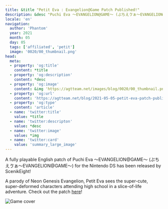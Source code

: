 ```yaml
---
title: &title "Petit Eva : Evangelion@Game Patch Published!"
description: &desc "Puchi Eva 〜EVANGELION@GAME〜 (ぷちえゔぁ〜EVANGELION@GAME〜) by ScenikEight"
locale: 'en'
navigation:
  author: 'Phantom'
  year: 2021
  month: 05
  day: 05
  tags: ['affiliated', 'petit']
  image: '0020/00_thumbnail.png'
head:
  meta:
  - property: 'og:title'
    content: *title
  - property: 'og:description'
    content: *desc
  - property: 'og:image'
    content: &img 'https://agtteam.net/images/blog/0020/00_thumbnail.png'
  - property: 'og:url'
    content: 'https://agtteam.net/blog/2021-05-05-petit-eva-patch-published'
  - property: 'og:type'
    content: 'article'
  - name: 'twitter:title'
    value: *title
  - name: 'twitter:descripton'
    value: *desc
  - name: 'twitter:image'
    value: *img
  - name: 'twitter:card'
    value: 'summary_large_image'
---
```


A fully playable English patch of Puchi Eva 〜EVANGELION@GAME〜 (ぷちえゔぁ〜EVANGELION@GAME〜) for the Nintendo DS has been released by ScenikEight!

A parody of Neon Genesis Evangelion, Petit Eva sees the super-cute, super-deformed characters attending high school in a slice-of-life adventure. Check out the patch [here](https://www.romhacking.net/translations/6074/)!

![Game cover](/images/blog/0020/650369044733689856_0.png)
